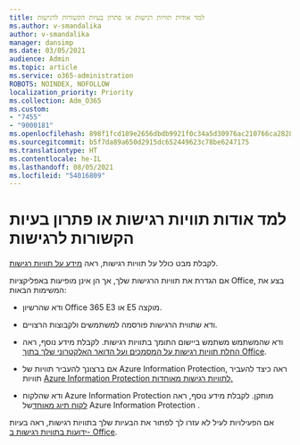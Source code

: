 ```yaml
---
title: למד אודות תוויות רגישות או פתרון בעיות הקשורות לרגישות
ms.author: v-smandalika
author: v-smandalika
manager: dansimp
ms.date: 03/05/2021
audience: Admin
ms.topic: article
ms.service: o365-administration
ROBOTS: NOINDEX, NOFOLLOW
localization_priority: Priority
ms.collection: Adm_O365
ms.custom:
- "7455"
- "9000181"
ms.openlocfilehash: 898f1fcd189e2656dbdb9921f0c34a5d30976ac210766ca28284c455053dae50
ms.sourcegitcommit: b5f7da89a650d2915dc652449623c78be6247175
ms.translationtype: HT
ms.contentlocale: he-IL
ms.lasthandoff: 08/05/2021
ms.locfileid: "54016809"
---
```

# <a name="learn-about-or-troubleshoot-sensitivity-labels"></a>למד אודות תוויות רגישות או פתרון בעיות הקשורות לרגישות

לקבלת מבט כולל על תוויות רגישות, ראה [מידע על תוויות רגישות](https://docs.microsoft.com/microsoft-365/compliance/sensitivity-labels).

אם הגדרת את תוויות הרגישות שלך, אך הן אינן מופיעות באפליקציות Office, בצע את המשימות הבאות:

- ודא שהרשיון Office 365 E3 או E5 מוקצה.

- ודא שתווית הרגישות פורסמה למשתמשים ולקבוצות הרצויים.

- ודא שהמשתמש משתמש ביישום התומך בתוויות רגישות. לקבלת מידע נוסף, ראה [החלת תוויות רגישות על המסמכים ועל הדואר האלקטרוני שלך בתוך Office](https://support.microsoft.com/topic/apply-sensitivity-labels-to-your-files-and-email-in-office-2f96e7cd-d5a4-403b-8bd7-4cc636bae0f9).

- אם ברצונך להעביר תוויות של Azure Information Protection, ראה כיצד להעביר תוויות [Azure Information Protection לתוויות רגישות מאוחדות.](https://docs.microsoft.com/azure/information-protection/configure-policy-migrate-labels)

- ודא שהלקוח Azure Information Protection מותקן. לקבלת מידע נוסף, ראה [לקוח תיוג מאוחד](https://docs.microsoft.com/azure/information-protection/rms-client/unifiedlabelingclient-version-release-history)של Azure Information Protection .

אם הפעילויות לעיל לא עזרו לך לפתור את הבעיות שלך בתוויות רגישות, ראה בעיות [ידועות בתוויות רגישות ב- Office](https://support.microsoft.com/topic/known-issues-with-sensitivity-labels-in-office-b169d687-2bbd-4e21-a440-7da1b2743edc).
